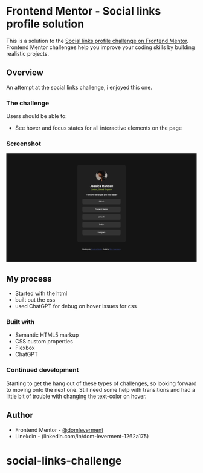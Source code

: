 # Frontend Mentor - Social links profile solution

This is a solution to the [Social links profile challenge on Frontend Mentor](https://www.frontendmentor.io/challenges/social-links-profile-UG32l9m6dQ). Frontend Mentor challenges help you improve your coding skills by building realistic projects. 

## Overview
An attempt at the social links challenge, i enjoyed this one.

### The challenge

Users should be able to:

- See hover and focus states for all interactive elements on the page

### Screenshot

![Screenshot](<assets/images/Screenshot 2024-06-03 at 16.53.31 copy.png>)

## My process
- Started with the html 
- built out the css 
- used ChatGPT for debug on hover issues for css

### Built with

- Semantic HTML5 markup
- CSS custom properties
- Flexbox
- ChatGPT

### Continued development

Starting to get the hang out of these types of challenges, so looking forward to moving onto the next one. Still need some help with transitions and had a little bit of trouble with changing the text-color on hover.

## Author
- Frontend Mentor - [@domleverment](https://www.frontendmentor.io/profile/DomLeverment)
- Linekdin - (linkedin.com/in/dom-leverment-1262a175)



# social-links-challenge
